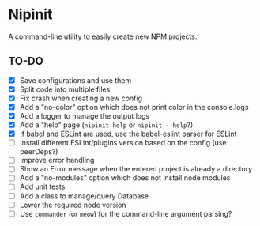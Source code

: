 # Nipinit

A command-line utility to easily create new NPM projects.

## TO-DO
- [x] Save configurations and use them
- [x] Split code into multiple files
- [x] Fix crash when creating a new config
- [x] Add a "no-color" option which does not print color in the console.logs
- [x] Add a logger to manage the output logs
- [x] Add a "help" page (`nipinit help` or `nipinit --help`?)
- [x] If babel and ESLint are used, use the babel-eslint parser for ESLint
- [ ] Install different ESLint/plugins version based on the config (use peerDeps?)
- [ ] Improve error handling
- [ ] Show an Error message when the entered project is already a directory
- [ ] Add a "no-modules" option which does not install node modules
- [ ] Add unit tests
- [ ] Add a class to manage/query Database
- [ ] Lower the required node version
- [ ] Use `commander` (or `meow`) for the command-line argument parsing?
